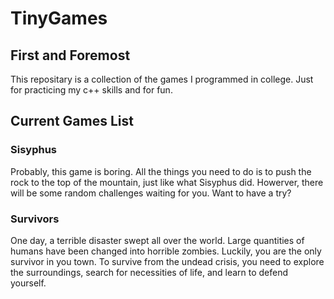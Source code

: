 # TinyGames
## First and Foremost
This repositary is a collection of the games I programmed in college.
Just for practicing my c++ skills and for fun.
## Current Games List
### Sisyphus
Probably, this game is boring. All the things you need to do is to push the rock to the top of the mountain, just like what Sisyphus did.
Howerver, there will be some random challenges waiting for you. Want to have a try?
### Survivors
One day, a terrible disaster swept all over the world. Large quantities of humans have been changed into horrible zombies.
Luckily, you are the only survivor in you town. To survive from the undead crisis, you need to explore the surroundings, search for necessities of life, and learn to defend yourself.
